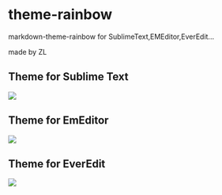 # theme-rainbow

markdown-theme-rainbow for SublimeText,EMEditor,EverEdit...

made by ZL

## Theme for Sublime Text

![](https://graph.baidu.com/resource/12102f118eef412a7ba5301582799594.jpg)

## Theme for EmEditor

![](zl-EM-MD-theme.png)

## Theme for EverEdit

![](zl-EE-MD-theme.png)

